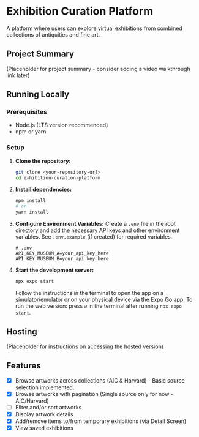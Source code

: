 # Exhibition Curation Platform

A platform where users can explore virtual exhibitions from combined collections of antiquities and fine art.

## Project Summary

(Placeholder for project summary - consider adding a video walkthrough link later)

## Running Locally

### Prerequisites

- Node.js (LTS version recommended)
- npm or yarn

### Setup

1.  **Clone the repository:**
    ```bash
    git clone <your-repository-url>
    cd exhibition-curation-platform
    ```

2.  **Install dependencies:**
    ```bash
    npm install
    # or
    yarn install
    ```

3.  **Configure Environment Variables:**
    Create a `.env` file in the root directory and add the necessary API keys and other environment variables. See `.env.example` (if created) for required variables.
    ```
    # .env
    API_KEY_MUSEUM_A=your_api_key_here
    API_KEY_MUSEUM_B=your_api_key_here
    ```

4.  **Start the development server:**
    ```bash
    npx expo start
    ```
    Follow the instructions in the terminal to open the app on a simulator/emulator or on your physical device via the Expo Go app. To run the web version: press `w` in the terminal after running `npx expo start`.

## Hosting

(Placeholder for instructions on accessing the hosted version)

## Features

- [x] Browse artworks across collections (AIC & Harvard) - Basic source selection implemented.
- [x] Browse artworks with pagination (Single source only for now - AIC/Harvard)
- [ ] Filter and/or sort artworks
- [x] Display artwork details
- [x] Add/remove items to/from temporary exhibitions (via Detail Screen)
- [x] View saved exhibitions
